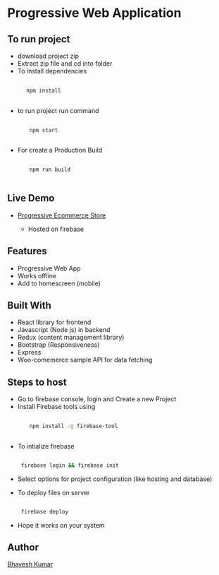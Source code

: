 
# Progressive Web Application

## To run project

* download project zip
* Extract zip file and cd into folder
* To install dependencies
    
    
```bash
    
      npm install
      
```
      
* to run project run command
   
   
```bash
      
       npm start
      
```
       
       
* For create a Production Build
      
 ```bash
      
        npm run build
      
 ```


## Live Demo

* [Progressive Ecommerce Store](https://mycart-dd161.firebaseapp.com/)

     * Hosted on firebase
        
## Features

* Progressive Web App
* Works offline
* Add to homescreen (mobile)

## Built With

* React library for frontend 
* Javascript (Node js) in backend
* Redux (content management library)
* Bootstrap (Responsiveness)
* Express
* Woo-comemerce sample API for data fetching

## Steps to host

* Go to firebase console, login and Create a new Project
* Install Firebase tools using 
        
 ```bash
        
        npm install -g firebase-tool
        
 ```
        
* To intialize firebase
     
     ```bash
     
      firebase login && firebase init
     
     ```
     
* Select options for project configuration (like hosting and database)
* To deploy files on server
     
     ```bash
     
      firebase deploy
     
     ```
 * Hope it works on your system
     
## Author

[Bhavesh Kumar](www.github.com/bhavesh27)
